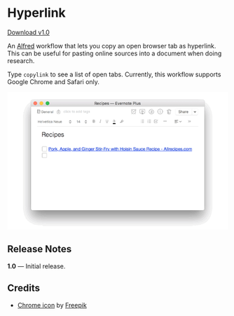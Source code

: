# Hyperlink

[Download v1.0](https://github.com/charliecm/alfred-hyperlink/raw/master/Hyperlink.alfredworkflow)

An [Alfred](https://www.alfredapp.com/) workflow that lets you copy an open browser tab as hyperlink. This can be useful for pasting online sources into a document when doing research.

Type `copylink` to see a list of open tabs. Currently, this workflow supports Google Chrome and Safari only.

![Demo](/assets/demo.gif?raw=true)

## Release Notes

**1.0** — Initial release.

## Credits

- [Chrome icon](http://www.flaticon.com/free-icon/chrome_152759) by [Freepik](http://www.flaticon.com/authors/freepik)
